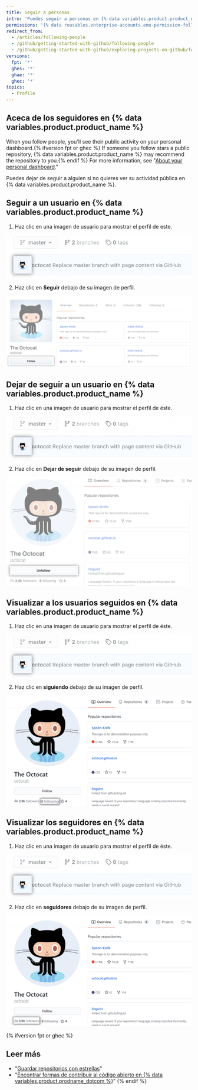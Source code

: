 ```yaml
---
title: Seguir a personas
intro: 'Puedes seguir a personas en {% data variables.product.product_name %} para recibir notificaciones acerca de su actividad{% ifversion fpt or ghec %} y descubrir proyectos en sus comunidades{% endif %}.'
permissions: '{% data reusables.enterprise-accounts.emu-permission-follow %}'
redirect_from:
  - /articles/following-people
  - /github/getting-started-with-github/following-people
  - /github/getting-started-with-github/exploring-projects-on-github/following-people
versions:
  fpt: '*'
  ghes: '*'
  ghae: '*'
  ghec: '*'
topics:
  - Profile
---
```


## Aceca de los seguidores en {% data variables.product.product_name %}

When you follow people, you'll see their public activity on your personal dashboard.{% ifversion fpt or ghec %} If someone you follow stars a public repository, {% data variables.product.product_name %} may recommend the repository to you.{% endif %} For more information, see "[About your personal dashboard](/account-and-profile/setting-up-and-managing-your-github-user-account/managing-user-account-settings/about-your-personal-dashboard#staying-updated-with-activity-from-the-community)."

Puedes dejar de seguir a alguien si no quieres ver su actividad pública en {% data variables.product.product_name %}.

## Seguir a un usuario en {% data variables.product.product_name %}

1. Haz clic en una imagen de usuario para mostrar el perfil de este.

  ![Imagen de usuario](/assets/images/help/profile/user-profile-image.png)

2. Haz clic en **Seguir** debajo de su imagen de perfil.

  ![Botón Follow user (Seguir usuario)](/assets/images/help/profile/follow-user-button.png)

## Dejar de seguir a un usuario en {% data variables.product.product_name %}

1.  Haz clic en una imagen de usuario para mostrar el perfil de éste.

  ![Imagen de usuario](/assets/images/help/profile/user-profile-image.png)

2.  Haz clic en **Dejar de seguir** debajo de su imagen de perfil.

  ![Botón de perfil de usuario](/assets/images/help/profile/user-profile-unfollow-button.png)

## Visualizar a los usuarios seguidos en {% data variables.product.product_name %}

1. Haz clic en una imagen de usuario para mostrar el perfil de éste.

  ![Imagen de usuario](/assets/images/help/profile/user-profile-image.png)

2. Haz clic en **siguiendo** debajo de su imagen de perfil.

  ![Siguiendo a usuario](/assets/images/help/profile/user-profile-following.png)

## Visualizar los seguidores en {% data variables.product.product_name %}

1. Haz clic en una imagen de usuario para mostrar el perfil de éste.

  ![Imagen de usuario](/assets/images/help/profile/user-profile-image.png)

2. Haz clic en **seguidores** debajo de su imagen de perfil.

  ![Usuario siguiendo](/assets/images/help/profile/user-profile-followers.png)



{% ifversion fpt or ghec %}
## Leer más

- "[Guardar repositorios con estrellas](/articles/saving-repositories-with-stars/)"
- "[Encontrar formas de contribuir al código abierto en {% data variables.product.prodname_dotcom %}](/github/getting-started-with-github/finding-ways-to-contribute-to-open-source-on-github)"
{% endif %}
